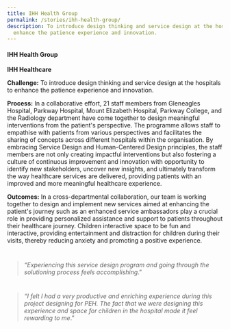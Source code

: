 ```yaml
---
title: IHH Health Group
permalink: /stories/ihh-health-group/
description: To introduce design thinking and service design at the hospitals to
  enhance the patience experience and innovation.
---
```

#### **IHH Health Group**

**IHH Healthcare**

**Challenge:** To introduce design thinking and service design at the hospitals to enhance the patience experience and innovation. 

**Process:** In a collaborative effort, 21 staff members from Gleneagles Hospital, Parkway Hospital, Mount Elizabeth Hospital, Parkway College, and the Radiology department have come together to design meaningful interventions from the patient's perspective. The programme allows staff to empathise with patients from various perspectives and facilitates the sharing of concepts across different hospitals within the organisation. By embracing Service Design and Human-Centered Design principles, the staff members are not only creating impactful interventions but also fostering a culture of continuous improvement and innovation with opportunity to identify new stakeholders, uncover new insights, and ultimately transform the way healthcare services are delivered, providing patients with an improved and more meaningful healthcare experience. 

**Outcomes:** In a cross-departmental collaboration, our team is working together to design and implement new services aimed at enhancing the patient's journey such as an enhanced service ambassadors play a crucial role in providing personalized assistance and support to patients throughout their healthcare journey. Children interactive space to be fun and interactive, providing entertainment and distraction for children during their visits, thereby reducing anxiety and promoting a positive experience.
# 
> *“Experiencing this service design program and going through the solutioning process feels accomplishing*.”
# 
> *“I felt I had a very productive and enriching experience during this project designing for PEH. The fact that we were designing this experience and space for children in the hospital made it feel rewarding to me*.”